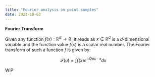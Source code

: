 ```yaml
---
title: "Fourier analysis on point samples"
date: 2023-10-03
---
```



**Fourier Transform** 

Given any function $f(x): \mathbb{R}^d \rightarrow \mathbb{R}$, it reads as $x \in \mathbb{R}^d$ is a $d$-dimensional variable and the function value $f(x)$ is a scalar real number. The Fourier transform of such a function $f$ is given by:

$$ \mathcal{F}(u) = \int f(x) e^{-i 2 \pi u \cdot x} dx $$

WIP
